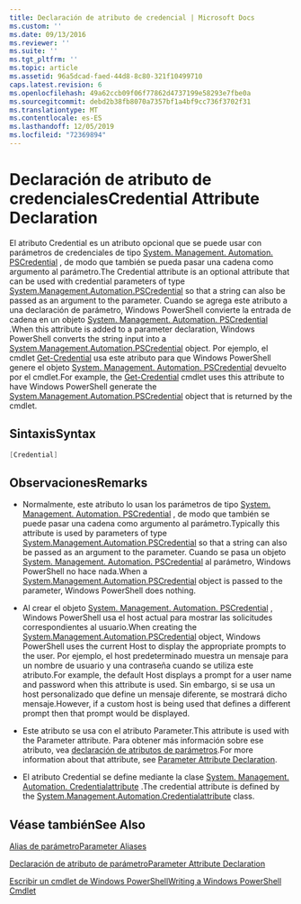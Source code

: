 ```yaml
---
title: Declaración de atributo de credencial | Microsoft Docs
ms.custom: ''
ms.date: 09/13/2016
ms.reviewer: ''
ms.suite: ''
ms.tgt_pltfrm: ''
ms.topic: article
ms.assetid: 96a5dcad-faed-44d8-8c80-321f10499710
caps.latest.revision: 6
ms.openlocfilehash: 49a62ccb09f06f77862d4737199e58293e7fbe0a
ms.sourcegitcommit: debd2b38fb8070a7357bf1a4bf9cc736f3702f31
ms.translationtype: MT
ms.contentlocale: es-ES
ms.lasthandoff: 12/05/2019
ms.locfileid: "72369894"
---
```

# <a name="credential-attribute-declaration"></a><span data-ttu-id="1fb89-102">Declaración de atributo de credenciales</span><span class="sxs-lookup"><span data-stu-id="1fb89-102">Credential Attribute Declaration</span></span>

<span data-ttu-id="1fb89-103">El atributo Credential es un atributo opcional que se puede usar con parámetros de credenciales de tipo [System. Management. Automation. PSCredential](/dotnet/api/System.Management.Automation.PSCredential) , de modo que también se pueda pasar una cadena como argumento al parámetro.</span><span class="sxs-lookup"><span data-stu-id="1fb89-103">The Credential attribute is an optional attribute that can be used with credential parameters of type [System.Management.Automation.PSCredential](/dotnet/api/System.Management.Automation.PSCredential) so that a string can also be passed as an argument to the parameter.</span></span> <span data-ttu-id="1fb89-104">Cuando se agrega este atributo a una declaración de parámetro, Windows PowerShell convierte la entrada de cadena en un objeto [System. Management. Automation. PSCredential](/dotnet/api/System.Management.Automation.PSCredential) .</span><span class="sxs-lookup"><span data-stu-id="1fb89-104">When this attribute is added to a parameter declaration, Windows PowerShell converts the string input into a [System.Management.Automation.PSCredential](/dotnet/api/System.Management.Automation.PSCredential) object.</span></span> <span data-ttu-id="1fb89-105">Por ejemplo, el cmdlet [Get-Credential](/powershell/module/Microsoft.PowerShell.Security/Get-Credential) usa este atributo para que Windows PowerShell genere el objeto [System. Management. Automation. PSCredential](/dotnet/api/System.Management.Automation.PSCredential) devuelto por el cmdlet.</span><span class="sxs-lookup"><span data-stu-id="1fb89-105">For example, the [Get-Credential](/powershell/module/Microsoft.PowerShell.Security/Get-Credential) cmdlet uses this attribute to have Windows PowerShell generate the [System.Management.Automation.PSCredential](/dotnet/api/System.Management.Automation.PSCredential) object that is returned by the cmdlet.</span></span>

## <a name="syntax"></a><span data-ttu-id="1fb89-106">Sintaxis</span><span class="sxs-lookup"><span data-stu-id="1fb89-106">Syntax</span></span>

```csharp
[Credential]
```

## <a name="remarks"></a><span data-ttu-id="1fb89-107">Observaciones</span><span class="sxs-lookup"><span data-stu-id="1fb89-107">Remarks</span></span>

- <span data-ttu-id="1fb89-108">Normalmente, este atributo lo usan los parámetros de tipo [System. Management. Automation. PSCredential](/dotnet/api/System.Management.Automation.PSCredential) , de modo que también se puede pasar una cadena como argumento al parámetro.</span><span class="sxs-lookup"><span data-stu-id="1fb89-108">Typically this attribute is used by parameters of type [System.Management.Automation.PSCredential](/dotnet/api/System.Management.Automation.PSCredential) so that a string can also be passed as an argument to the parameter.</span></span> <span data-ttu-id="1fb89-109">Cuando se pasa un objeto [System. Management. Automation. PSCredential](/dotnet/api/System.Management.Automation.PSCredential) al parámetro, Windows PowerShell no hace nada.</span><span class="sxs-lookup"><span data-stu-id="1fb89-109">When a [System.Management.Automation.PSCredential](/dotnet/api/System.Management.Automation.PSCredential) object is passed to the parameter, Windows PowerShell does nothing.</span></span>

- <span data-ttu-id="1fb89-110">Al crear el objeto [System. Management. Automation. PSCredential](/dotnet/api/System.Management.Automation.PSCredential) , Windows PowerShell usa el host actual para mostrar las solicitudes correspondientes al usuario.</span><span class="sxs-lookup"><span data-stu-id="1fb89-110">When creating the [System.Management.Automation.PSCredential](/dotnet/api/System.Management.Automation.PSCredential) object, Windows PowerShell uses the current Host to display the appropriate prompts to the user.</span></span> <span data-ttu-id="1fb89-111">Por ejemplo, el host predeterminado muestra un mensaje para un nombre de usuario y una contraseña cuando se utiliza este atributo.</span><span class="sxs-lookup"><span data-stu-id="1fb89-111">For example, the default Host displays a prompt for a user name and password when this attribute is used.</span></span> <span data-ttu-id="1fb89-112">Sin embargo, si se usa un host personalizado que define un mensaje diferente, se mostrará dicho mensaje.</span><span class="sxs-lookup"><span data-stu-id="1fb89-112">However, if a custom host is being used that defines a different prompt then that prompt would be displayed.</span></span>

- <span data-ttu-id="1fb89-113">Este atributo se usa con el atributo Parameter.</span><span class="sxs-lookup"><span data-stu-id="1fb89-113">This attribute is used with the Parameter attribute.</span></span> <span data-ttu-id="1fb89-114">Para obtener más información sobre ese atributo, vea [declaración de atributos de parámetros](./parameter-attribute-declaration.md).</span><span class="sxs-lookup"><span data-stu-id="1fb89-114">For more information about that attribute, see [Parameter Attribute Declaration](./parameter-attribute-declaration.md).</span></span>

- <span data-ttu-id="1fb89-115">El atributo Credential se define mediante la clase [System. Management. Automation. Credentialattribute](/dotnet/api/System.Management.Automation.CredentialAttribute) .</span><span class="sxs-lookup"><span data-stu-id="1fb89-115">The credential attribute is defined by the [System.Management.Automation.Credentialattribute](/dotnet/api/System.Management.Automation.CredentialAttribute) class.</span></span>

## <a name="see-also"></a><span data-ttu-id="1fb89-116">Véase también</span><span class="sxs-lookup"><span data-stu-id="1fb89-116">See Also</span></span>

[<span data-ttu-id="1fb89-117">Alias de parámetro</span><span class="sxs-lookup"><span data-stu-id="1fb89-117">Parameter Aliases</span></span>](./parameter-aliases.md)

[<span data-ttu-id="1fb89-118">Declaración de atributo de parámetro</span><span class="sxs-lookup"><span data-stu-id="1fb89-118">Parameter Attribute Declaration</span></span>](./parameter-attribute-declaration.md)

[<span data-ttu-id="1fb89-119">Escribir un cmdlet de Windows PowerShell</span><span class="sxs-lookup"><span data-stu-id="1fb89-119">Writing a Windows PowerShell Cmdlet</span></span>](./writing-a-windows-powershell-cmdlet.md)
